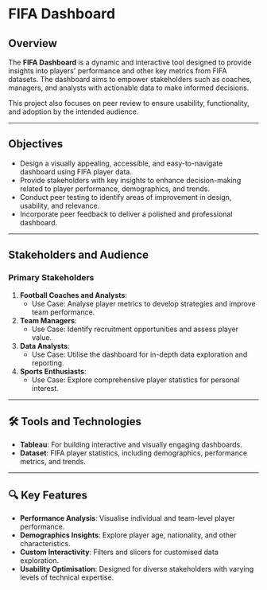 
# FIFA Dashboard

## Overview
The **FIFA Dashboard** is a dynamic and interactive tool designed to provide insights into players' performance and other key metrics from FIFA datasets. The dashboard aims to empower stakeholders such as coaches, managers, and analysts with actionable data to make informed decisions.

This project also focuses on peer review to ensure usability, functionality, and adoption by the intended audience.

---

## Objectives
- Design a visually appealing, accessible, and easy-to-navigate dashboard using FIFA player data.
- Provide stakeholders with key insights to enhance decision-making related to player performance, demographics, and trends.
- Conduct peer testing to identify areas of improvement in design, usability, and relevance.
- Incorporate peer feedback to deliver a polished and professional dashboard.

---

## Stakeholders and Audience
### Primary Stakeholders
1. **Football Coaches and Analysts**:
   - Use Case: Analyse player metrics to develop strategies and improve team performance.
2. **Team Managers**:
   - Use Case: Identify recruitment opportunities and assess player value.
3. **Data Analysts**:
   - Use Case: Utilise the dashboard for in-depth data exploration and reporting.
4. **Sports Enthusiasts**:
   - Use Case: Explore comprehensive player statistics for personal interest.

---

## 🛠️ Tools and Technologies
- **Tableau**: For building interactive and visually engaging dashboards.
- **Dataset**: FIFA player statistics, including demographics, performance metrics, and trends.

---

## 🔍 Key Features
- **Performance Analysis**: Visualise individual and team-level player performance.
- **Demographics Insights**: Explore player age, nationality, and other characteristics.
- **Custom Interactivity**: Filters and slicers for customised data exploration.
- **Usability Optimisation**: Designed for diverse stakeholders with varying levels of technical expertise.
